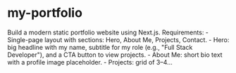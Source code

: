 # my-portfolio
Build a modern static portfolio website using Next.js. Requirements: - Single-page layout with sections: Hero, About Me, Projects, Contact. - Hero: big headline with my name, subtitle for my role (e.g., "Full Stack Developer"), and a CTA button to view projects. - About Me: short bio text with a profile image placeholder. - Projects: grid of 3–4...
